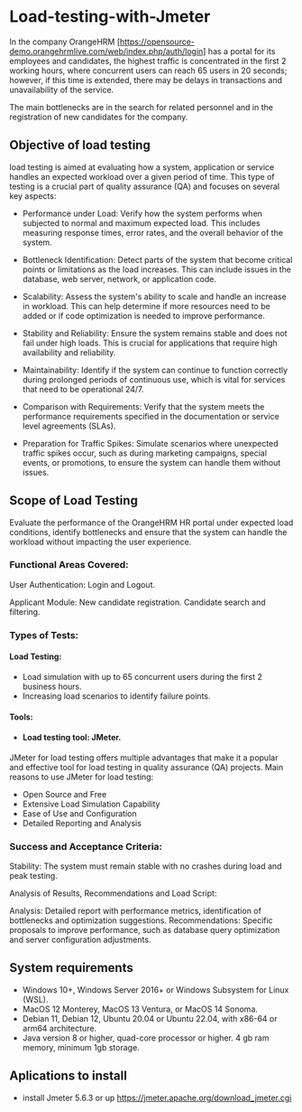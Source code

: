 # Load-testing-with-Jmeter
In the company OrangeHRM [https://opensource-demo.orangehrmlive.com/web/index.php/auth/login] has a portal for its employees and candidates, the highest traffic is concentrated in the first 2 working hours, where concurrent users can reach 65 users in 20 seconds; however, if this time is extended, there may be delays in transactions and unavailability of the service.

The main bottlenecks are in the search for related personnel and in the registration of new candidates for the company.


## Objective of load testing
load testing is aimed at evaluating how a system, application or service handles an expected workload over a given period of time. This type of testing is a crucial part of quality assurance (QA) and focuses on several key aspects:

- Performance under Load: Verify how the system performs when subjected to normal and maximum expected load. This includes measuring response times, error rates, and the overall behavior of the system.

- Bottleneck Identification: Detect parts of the system that become critical points or limitations as the load increases. This can include issues in the database, web server, network, or application code.

- Scalability: Assess the system's ability to scale and handle an increase in workload. This can help determine if more resources need to be added or if code optimization is needed to improve performance.

- Stability and Reliability: Ensure the system remains stable and does not fail under high loads. This is crucial for applications that require high availability and reliability.

- Maintainability: Identify if the system can continue to function correctly during prolonged periods of continuous use, which is vital for services that need to be operational 24/7.

- Comparison with Requirements: Verify that the system meets the performance requirements specified in the documentation or service level agreements (SLAs).

- Preparation for Traffic Spikes: Simulate scenarios where unexpected traffic spikes occur, such as during marketing campaigns, special events, or promotions, to ensure the system can handle them without issues.

## Scope of Load Testing
Evaluate the performance of the OrangeHRM HR portal under expected load conditions, identify bottlenecks and ensure that the system can handle the workload without impacting the user experience.

### Functional Areas Covered:

User Authentication:
Login and Logout.

Applicant Module:
New candidate registration.
Candidate search and filtering.

### Types of Tests:

#### Load Testing:
- Load simulation with up to 65 concurrent users during the first 2 business hours.
- Increasing load scenarios to identify failure points.


#### Tools:

- #### Load testing tool: JMeter.

JMeter for load testing offers multiple advantages that make it a popular and effective tool for load testing in quality assurance (QA) projects.
Main reasons to use JMeter for load testing:

- Open Source and Free
- Extensive Load Simulation Capability
- Ease of Use and Configuration
- Detailed Reporting and Analysis

### Success and Acceptance Criteria:

Stability: The system must remain stable with no crashes during load and peak testing.

Analysis of Results, Recommendations and Load Script:

Analysis: Detailed report with performance metrics, identification of bottlenecks and optimization suggestions.
Recommendations: Specific proposals to improve performance, such as database query optimization and server configuration adjustments.

## System requirements

- Windows 10+, Windows Server 2016+ or Windows Subsystem for Linux (WSL).
- MacOS 12 Monterey, MacOS 13 Ventura, or MacOS 14 Sonoma.
- Debian 11, Debian 12, Ubuntu 20.04 or Ubuntu 22.04, with x86-64 or arm64 architecture.
- Java version 8 or higher, quad-core processor or higher. 4 gb ram memory, minimum 1gb storage. 

## Aplications to install

- install Jmeter 5.6.3 or up https://jmeter.apache.org/download_jmeter.cgi


